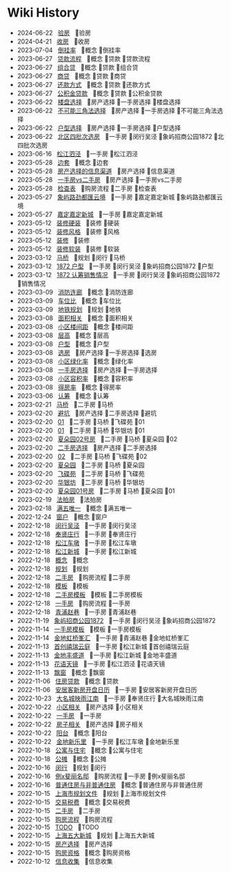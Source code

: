 # Wiki History

- 2024-06-22&nbsp;&nbsp; [验房](/0098_验房)&nbsp;&nbsp; :bookmark:验房
- 2024-04-21&nbsp;&nbsp; [收房](/0097_收房)&nbsp;&nbsp; :bookmark:收房
- 2023-07-04&nbsp;&nbsp; [倒挂率](/0096_概念_倒挂率)&nbsp;&nbsp; :bookmark:概念 :bookmark:倒挂率
- 2023-06-27&nbsp;&nbsp; [贷款流程](/0094_概念_贷款_贷款流程)&nbsp;&nbsp; :bookmark:概念 :bookmark:贷款 :bookmark:贷款流程
- 2023-06-27&nbsp;&nbsp; [组合贷](/0093_概念_贷款_组合贷)&nbsp;&nbsp; :bookmark:概念 :bookmark:贷款 :bookmark:组合贷
- 2023-06-27&nbsp;&nbsp; [商贷](/0091_概念_贷款_商贷)&nbsp;&nbsp; :bookmark:概念 :bookmark:贷款 :bookmark:商贷
- 2023-06-27&nbsp;&nbsp; [还款方式](/0095_概念_贷款_还款方式)&nbsp;&nbsp; :bookmark:概念 :bookmark:贷款 :bookmark:还款方式
- 2023-06-27&nbsp;&nbsp; [公积金贷款](/0092_概念_贷款_公积金贷款)&nbsp;&nbsp; :bookmark:概念 :bookmark:贷款 :bookmark:公积金贷款
- 2023-06-22&nbsp;&nbsp; [楼盘选择](/0090_房产选择_一手房选择_楼盘选择)&nbsp;&nbsp; :bookmark:房产选择 :bookmark:一手房选择 :bookmark:楼盘选择
- 2023-06-22&nbsp;&nbsp; [不可能三角法选择](/0088_房产选择_一手房选择_不可能三角法选择)&nbsp;&nbsp; :bookmark:房产选择 :bookmark:一手房选择 :bookmark:不可能三角法选择
- 2023-06-22&nbsp;&nbsp; [户型选择](/0089_房产选择_一手房选择_户型选择)&nbsp;&nbsp; :bookmark:房产选择 :bookmark:一手房选择 :bookmark:户型选择
- 2023-06-22&nbsp;&nbsp; [北区四批次选房](/0087_一手房_闵行吴泾_象屿招商公园1872_北四批次选房)&nbsp;&nbsp; :bookmark:一手房 :bookmark:闵行吴泾 :bookmark:象屿招商公园1872 :bookmark:北四批次选房
- 2023-06-16&nbsp;&nbsp; [松江泗泾](/0086_一手房_松江泗泾)&nbsp;&nbsp; :bookmark:一手房 :bookmark:松江泗泾
- 2023-05-28&nbsp;&nbsp; [边套](/0085_概念_边套)&nbsp;&nbsp; :bookmark:概念 :bookmark:边套
- 2023-05-28&nbsp;&nbsp; [房产选择的信息渠道](/0082_房产选择_信息渠道)&nbsp;&nbsp; :bookmark:房产选择 :bookmark:信息渠道
- 2023-05-28&nbsp;&nbsp; [一手房vs二手房](/0084_房产选择_一手房vs二手房)&nbsp;&nbsp; :bookmark:房产选择 :bookmark:一手房vs二手房
- 2023-05-28&nbsp;&nbsp; [检查表](/0083_购房流程_二手房_检查表)&nbsp;&nbsp; :bookmark:购房流程 :bookmark:二手房 :bookmark:检查表
- 2023-05-27&nbsp;&nbsp; [象屿路劲都匯云境](/0081_一手房_嘉定嘉定新城_象屿路劲都匯云境)&nbsp;&nbsp; :bookmark:一手房 :bookmark:嘉定嘉定新城 :bookmark:象屿路劲都匯云境
- 2023-05-27&nbsp;&nbsp; [嘉定嘉定新城](/0080_一手房_嘉定嘉定新城)&nbsp;&nbsp; :bookmark:一手房 :bookmark:嘉定嘉定新城
- 2023-05-12&nbsp;&nbsp; [装修硬装](/0077_装修_硬装)&nbsp;&nbsp; :bookmark:装修 :bookmark:硬装
- 2023-05-12&nbsp;&nbsp; [装修风格](/0079_装修_风格)&nbsp;&nbsp; :bookmark:装修 :bookmark:风格
- 2023-05-12&nbsp;&nbsp; [装修](/0076_装修)&nbsp;&nbsp; :bookmark:装修
- 2023-05-12&nbsp;&nbsp; [装修软装](/0078_装修_软装)&nbsp;&nbsp; :bookmark:装修 :bookmark:软装
- 2023-03-12&nbsp;&nbsp; [马桥](/0073_规划_闵行_马桥)&nbsp;&nbsp; :bookmark:规划 :bookmark:闵行 :bookmark:马桥
- 2023-03-12&nbsp;&nbsp; [1872 户型](/0075_一手房_闵行吴泾_象屿招商公园1872_户型)&nbsp;&nbsp; :bookmark:一手房 :bookmark:闵行吴泾 :bookmark:象屿招商公园1872 :bookmark:户型
- 2023-03-12&nbsp;&nbsp; [1872 认筹销售情况](/0074_一手房_闵行吴泾_象屿招商公园1872_销售情况)&nbsp;&nbsp; :bookmark:一手房 :bookmark:闵行吴泾 :bookmark:象屿招商公园1872 :bookmark:销售情况
- 2023-03-09&nbsp;&nbsp; [消防连廊](/0070_概念_消防连廊)&nbsp;&nbsp; :bookmark:概念 :bookmark:消防连廊
- 2023-03-09&nbsp;&nbsp; [车位比](/0071_概念_车位比)&nbsp;&nbsp; :bookmark:概念 :bookmark:车位比
- 2023-03-09&nbsp;&nbsp; [地铁规划](/0072_规划_地铁)&nbsp;&nbsp; :bookmark:规划 :bookmark:地铁
- 2023-03-08&nbsp;&nbsp; [面积相关](/0067_概念_面积相关)&nbsp;&nbsp; :bookmark:概念 :bookmark:面积相关
- 2023-03-08&nbsp;&nbsp; [小区楼间距](/0063_概念_楼间距)&nbsp;&nbsp; :bookmark:概念 :bookmark:楼间距
- 2023-03-08&nbsp;&nbsp; [层高](/0065_概念_层高)&nbsp;&nbsp; :bookmark:概念 :bookmark:层高
- 2023-03-08&nbsp;&nbsp; [户型](/0064_概念_户型)&nbsp;&nbsp; :bookmark:概念 :bookmark:户型
- 2023-03-08&nbsp;&nbsp; [选房](/0069_房产选择_一手房选择_选房)&nbsp;&nbsp; :bookmark:房产选择 :bookmark:一手房选择 :bookmark:选房
- 2023-03-08&nbsp;&nbsp; [小区绿化率](/0062_概念_绿化率)&nbsp;&nbsp; :bookmark:概念 :bookmark:绿化率
- 2023-03-08&nbsp;&nbsp; [一手房选择](/0068_房产选择_一手房选择)&nbsp;&nbsp; :bookmark:房产选择 :bookmark:一手房选择
- 2023-03-08&nbsp;&nbsp; [小区容积率](/0061_概念_容积率)&nbsp;&nbsp; :bookmark:概念 :bookmark:容积率
- 2023-03-08&nbsp;&nbsp; [得房率](/0066_概念_得房率)&nbsp;&nbsp; :bookmark:概念 :bookmark:得房率
- 2023-03-06&nbsp;&nbsp; [认筹](/0060_概念_认筹)&nbsp;&nbsp; :bookmark:概念 :bookmark:认筹
- 2023-02-21&nbsp;&nbsp; [马桥](/0059_二手房_马桥)&nbsp;&nbsp; :bookmark:二手房 :bookmark:马桥
- 2023-02-20&nbsp;&nbsp; [避坑](/0049_房产选择_二手房选择_避坑)&nbsp;&nbsp; :bookmark:房产选择 :bookmark:二手房选择 :bookmark:避坑
- 2023-02-20&nbsp;&nbsp; [01](/0051_二手房_马桥_飞碟苑_01)&nbsp;&nbsp; :bookmark:二手房 :bookmark:马桥 :bookmark:飞碟苑 :bookmark:01
- 2023-02-20&nbsp;&nbsp; [01](/0055_二手房_马桥_华银坊_01)&nbsp;&nbsp; :bookmark:二手房 :bookmark:马桥 :bookmark:华银坊 :bookmark:01
- 2023-02-20&nbsp;&nbsp; [夏朵园02号房](/0057_二手房_马桥_夏朵园_02)&nbsp;&nbsp; :bookmark:二手房 :bookmark:马桥 :bookmark:夏朵园 :bookmark:02
- 2023-02-20&nbsp;&nbsp; [二手房选择](/0050_房产选择_二手房选择)&nbsp;&nbsp; :bookmark:房产选择 :bookmark:二手房选择
- 2023-02-20&nbsp;&nbsp; [02](/0058_二手房_马桥_飞碟苑_02)&nbsp;&nbsp; :bookmark:二手房 :bookmark:马桥 :bookmark:飞碟苑 :bookmark:02
- 2023-02-20&nbsp;&nbsp; [夏朵园](/0053_二手房_马桥_夏朵园)&nbsp;&nbsp; :bookmark:二手房 :bookmark:马桥 :bookmark:夏朵园
- 2023-02-20&nbsp;&nbsp; [飞碟苑](/0052_二手房_马桥_飞碟苑)&nbsp;&nbsp; :bookmark:二手房 :bookmark:马桥 :bookmark:飞碟苑
- 2023-02-20&nbsp;&nbsp; [华银坊](/0054_二手房_马桥_华银坊)&nbsp;&nbsp; :bookmark:二手房 :bookmark:马桥 :bookmark:华银坊
- 2023-02-20&nbsp;&nbsp; [夏朵园01号房](/0056_二手房_马桥_夏朵园_01)&nbsp;&nbsp; :bookmark:二手房 :bookmark:马桥 :bookmark:夏朵园 :bookmark:01
- 2023-02-19&nbsp;&nbsp; [法拍房](/0048_法拍房)&nbsp;&nbsp; :bookmark:法拍房
- 2023-02-18&nbsp;&nbsp; [满五唯一](/0047_概念_满五唯一)&nbsp;&nbsp; :bookmark:概念 :bookmark:满五唯一
- 2022-12-24&nbsp;&nbsp; [窗户](/0046_概念_窗户)&nbsp;&nbsp; :bookmark:概念 :bookmark:窗户
- 2022-12-18&nbsp;&nbsp; [闵行吴泾](/0040_一手房_闵行吴泾)&nbsp;&nbsp; :bookmark:一手房 :bookmark:闵行吴泾
- 2022-12-18&nbsp;&nbsp; [奉贤庄行](/0042_一手房_奉贤庄行)&nbsp;&nbsp; :bookmark:一手房 :bookmark:奉贤庄行
- 2022-12-18&nbsp;&nbsp; [松江车墩](/0043_一手房_松江车墩)&nbsp;&nbsp; :bookmark:一手房 :bookmark:松江车墩
- 2022-12-18&nbsp;&nbsp; [松江新城](/0038_一手房_松江新城)&nbsp;&nbsp; :bookmark:一手房 :bookmark:松江新城
- 2022-12-18&nbsp;&nbsp; [概念](/0033_概念)&nbsp;&nbsp; :bookmark:概念
- 2022-12-18&nbsp;&nbsp; [规划](/0037_规划)&nbsp;&nbsp; :bookmark:规划
- 2022-12-18&nbsp;&nbsp; [二手房](/0045_购房流程_二手房)&nbsp;&nbsp; :bookmark:购房流程 :bookmark:二手房
- 2022-12-18&nbsp;&nbsp; [模板](/0034_模板)&nbsp;&nbsp; :bookmark:模板
- 2022-12-18&nbsp;&nbsp; [二手房模板](/0035_模板_二手房模板)&nbsp;&nbsp; :bookmark:模板 :bookmark:二手房模板
- 2022-12-18&nbsp;&nbsp; [一手房](/0044_购房流程_一手房)&nbsp;&nbsp; :bookmark:购房流程 :bookmark:一手房
- 2022-12-18&nbsp;&nbsp; [青浦赵巷](/0041_一手房_青浦赵巷)&nbsp;&nbsp; :bookmark:一手房 :bookmark:青浦赵巷
- 2022-11-19&nbsp;&nbsp; [象屿招商公园1872](/0032_一手房_闵行吴泾_象屿招商公园1872)&nbsp;&nbsp; :bookmark:一手房 :bookmark:闵行吴泾 :bookmark:象屿招商公园1872
- 2022-11-14&nbsp;&nbsp; [一手房模板](/0029_模板_一手房模板)&nbsp;&nbsp; :bookmark:模板 :bookmark:一手房模板
- 2022-11-14&nbsp;&nbsp; [金地虹桥峯汇](/0030_一手房_青浦赵巷_金地虹桥峯汇)&nbsp;&nbsp; :bookmark:一手房 :bookmark:青浦赵巷 :bookmark:金地虹桥峯汇
- 2022-11-13&nbsp;&nbsp; [首创禧瑞云庭](/0028_一手房_松江新城_首创禧瑞云庭)&nbsp;&nbsp; :bookmark:一手房 :bookmark:松江新城 :bookmark:首创禧瑞云庭
- 2022-11-13&nbsp;&nbsp; [金地丰盛道](/0027_一手房_松江新城_金地丰盛道)&nbsp;&nbsp; :bookmark:一手房 :bookmark:松江新城 :bookmark:金地丰盛道
- 2022-11-13&nbsp;&nbsp; [花语天镜](/0025_一手房_松江泗泾_花语天镜)&nbsp;&nbsp; :bookmark:一手房 :bookmark:松江泗泾 :bookmark:花语天镜
- 2022-11-13&nbsp;&nbsp; [飘窗](/0026_概念_飘窗)&nbsp;&nbsp; :bookmark:概念 :bookmark:飘窗
- 2022-11-06&nbsp;&nbsp; [住房贷款](/0023_概念_贷款)&nbsp;&nbsp; :bookmark:概念 :bookmark:贷款
- 2022-11-06&nbsp;&nbsp; [安居客新房开盘日历](/0024_一手房_安居客新房开盘日历)&nbsp;&nbsp; :bookmark:一手房 :bookmark:安居客新房开盘日历
- 2022-10-23&nbsp;&nbsp; [大名城映雨江南](/0022_一手房_奉贤庄行_大名城映雨江南)&nbsp;&nbsp; :bookmark:一手房 :bookmark:奉贤庄行 :bookmark:大名城映雨江南
- 2022-10-22&nbsp;&nbsp; [小区相关](/0017_房产选择_小区相关)&nbsp;&nbsp; :bookmark:房产选择 :bookmark:小区相关
- 2022-10-22&nbsp;&nbsp; [一手房](/0020_一手房)&nbsp;&nbsp; :bookmark:一手房
- 2022-10-22&nbsp;&nbsp; [房子相关](/0019_房产选择_房子相关)&nbsp;&nbsp; :bookmark:房产选择 :bookmark:房子相关
- 2022-10-22&nbsp;&nbsp; [阳台](/0018_概念_阳台)&nbsp;&nbsp; :bookmark:概念 :bookmark:阳台
- 2022-10-22&nbsp;&nbsp; [金地新乐里](/0021_一手房_松江车墩_金地新乐里)&nbsp;&nbsp; :bookmark:一手房 :bookmark:松江车墩 :bookmark:金地新乐里
- 2022-10-18&nbsp;&nbsp; [公寓与住宅](/0016_概念_公寓与住宅)&nbsp;&nbsp; :bookmark:概念 :bookmark:公寓与住宅
- 2022-10-18&nbsp;&nbsp; [公摊](/0015_概念_公摊)&nbsp;&nbsp; :bookmark:概念 :bookmark:公摊
- 2022-10-16&nbsp;&nbsp; [闵行](/0012_规划_闵行)&nbsp;&nbsp; :bookmark:规划 :bookmark:闵行
- 2022-10-16&nbsp;&nbsp; [例x斐丽名邸](/0013_购房流程_一手房_例x斐丽名邸)&nbsp;&nbsp; :bookmark:购房流程 :bookmark:一手房 :bookmark:例x斐丽名邸
- 2022-10-16&nbsp;&nbsp; [普通住房与非普通住房](/0014_概念_普通住房与非普通住房)&nbsp;&nbsp; :bookmark:概念 :bookmark:普通住房与非普通住房
- 2022-10-15&nbsp;&nbsp; [上海市规划文件](/0010_规划_上海市规划文件)&nbsp;&nbsp; :bookmark:规划 :bookmark:上海市规划文件
- 2022-10-15&nbsp;&nbsp; [交易税费](/0008_概念_交易税费)&nbsp;&nbsp; :bookmark:概念 :bookmark:交易税费
- 2022-10-15&nbsp;&nbsp; [二手房](/0005_二手房)&nbsp;&nbsp; :bookmark:二手房
- 2022-10-15&nbsp;&nbsp; [购房流程](/0007_购房流程)&nbsp;&nbsp; :bookmark:购房流程
- 2022-10-15&nbsp;&nbsp; [TODO](/0006_TODO)&nbsp;&nbsp; :bookmark:TODO
- 2022-10-15&nbsp;&nbsp; [上海五大新城](/0011_规划_上海五大新城)&nbsp;&nbsp; :bookmark:规划 :bookmark:上海五大新城
- 2022-10-15&nbsp;&nbsp; [房产选择](/0009_房产选择)&nbsp;&nbsp; :bookmark:房产选择
- 2022-10-15&nbsp;&nbsp; [购房资格](/0004_概念_购房资格)&nbsp;&nbsp; :bookmark:概念 :bookmark:购房资格
- 2022-10-12&nbsp;&nbsp; [信息收集](/0003_信息收集)&nbsp;&nbsp; :bookmark:信息收集

